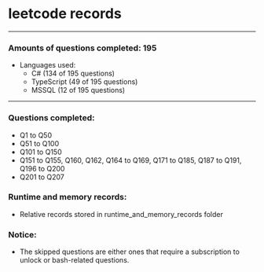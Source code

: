 # leetcode records
-----
### Amounts of questions completed: 195
- Languages used:
  - C# (134 of 195 questions)
  - TypeScript (49 of 195 questions)
  - MSSQL (12 of 195 questions)
-----
### Questions completed:
- Q1 to Q50
- Q51 to Q100
- Q101 to Q150
- Q151 to Q155, Q160, Q162, Q164 to Q169, Q171 to Q185, Q187 to Q191, Q196 to Q200
- Q201 to Q207
### Runtime and memory records:
- Relative records stored in runtime_and_memory_records folder
### Notice:
- The skipped questions are either ones that require a subscription to unlock or bash-related questions.